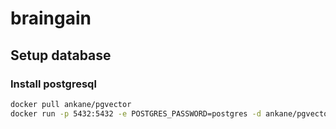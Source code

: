 # braingain

## Setup database

### Install postgresql

```bash
docker pull ankane/pgvector
docker run -p 5432:5432 -e POSTGRES_PASSWORD=postgres -d ankane/pgvector
```
